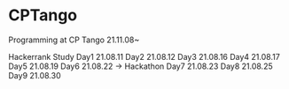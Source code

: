 # CPTango
Programming at CP Tango 21.11.08~

Hackerrank Study
Day1 21.08.11
Day2 21.08.12
Day3 21.08.16
Day4 21.08.17
Day5 21.08.19
Day6 21.08.22 -> Hackathon
Day7 21.08.23
Day8 21.08.25
Day9 21.08.30
